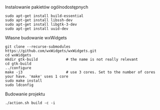 Instalowanie pakietów ogólnodostępnych
```
sudo apt-get install build-essential
sudo apt-get install libssh-dev
sudo apt-get install libgtk-3-dev
sudo apt-get install uuid-dev
```

Własne budowanie wxWidgets
```
git clone --recurse-submodules https://github.com/wxWidgets/wxWidgets.git
cd wxWidgets
mkdir gtk-build             # the name is not really relevant
cd gtk-build
../configure
make -j3                    # use 3 cores. Set to the number of cores your have. 'make' uses 1 core
sudo make install
sudo ldconfig
```

Budowanie projektu
```
./action.sh build -c -i
```
